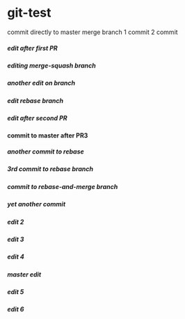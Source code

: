 # git-test

commit directly to master
merge branch
1 commit
2 commit

##### edit after first PR

##### editing merge-squash branch
##### another edit on branch

##### edit rebase branch

##### edit after second PR

#### commit to master after PR3

##### another commit to rebase

##### 3rd commit to rebase branch

##### commit to rebase-and-merge branch

##### yet another commit
##### edit 2
##### edit 3
##### edit 4
##### master edit
##### edit 5
##### edit 6